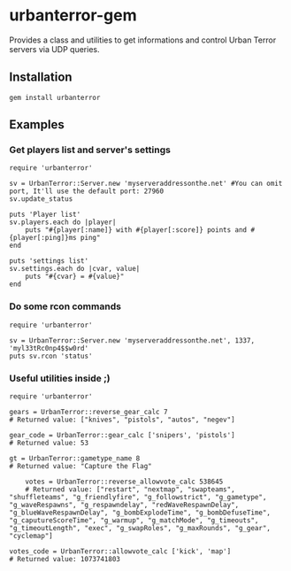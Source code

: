 urbanterror-gem
===============

Provides a class and utilities to get informations and control Urban Terror servers via UDP queries.

## Installation

`gem install urbanterror`

## Examples
### Get players list and server's settings
  
	require 'urbanterror'
		
	sv = UrbanTerror::Server.new 'myserveraddressonthe.net' #You can omit port, It'll use the default port: 27960
	sv.update_status
		
	puts 'Player list'
	sv.players.each do |player|
       	puts "#{player[:name]} with #{player[:score]} points and #{player[:ping]}ms ping"
	end
		
	puts 'settings list'
	sv.settings.each do |cvar, value|
       	puts "#{cvar} = #{value}"
	end

### Do some rcon commands 

	require 'urbanterror'
		
	sv = UrbanTerror::Server.new 'myserveraddressonthe.net', 1337, 'myl33tRc0np4$$w0rd'
	puts sv.rcon 'status'

### Useful utilities inside ;)

	require 'urbanterror'
	
	gears = UrbanTerror::reverse_gear_calc 7
	# Returned value: ["knives", "pistols", "autos", "negev"]
	
	gear_code = UrbanTerror::gear_calc ['snipers', 'pistols']
	# Returned value: 53

	gt = UrbanTerror::gametype_name 8
	# Returned value: "Capture the Flag"
	
        votes = UrbanTerror::reverse_allowvote_calc 538645
        # Returned value: ["restart", "nextmap", "swapteams", "shuffleteams", "g_friendlyfire", "g_followstrict", "g_gametype", "g_waveRespawns", "g_respawndelay", "redWaveRespawnDelay", "g_blueWaveRespawnDelay", "g_bombExplodeTime", "g_bombDefuseTime", "g_caputureScoreTime", "g_warmup", "g_matchMode", "g_timeouts", "g_timeoutLength", "exec", "g_swapRoles", "g_maxRounds", "g_gear", "cyclemap"]

	votes_code = UrbanTerror::allowvote_calc ['kick', 'map']
	# Returned value: 1073741803


